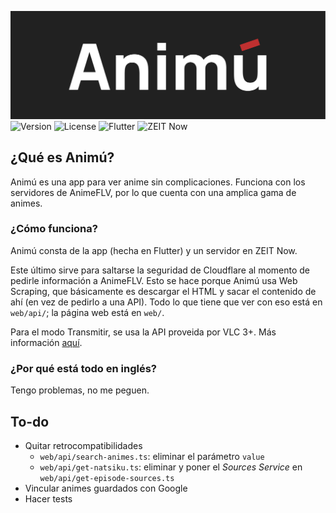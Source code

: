 ![Banner](images/Banner.png)  
![Version](https://img.shields.io/github/v/release/JuanM04/animu?style=flat-square)
![License](https://img.shields.io/github/license/JuanM04/animu?style=flat-square)
![Flutter](https://img.shields.io/static/v1?label=Flutter&message=v1.12&logo=flutter&color=02569B&style=flat-square)
![ZEIT Now](https://img.shields.io/static/v1?label=ZEIT%20Now&message=v2&logo=zeit&color=000000&style=flat-square)

## ¿Qué es Animú?

Animú es una app para ver anime sin complicaciones. Funciona con los servidores de AnimeFLV, por lo que cuenta con una amplica gama de animes.

### ¿Cómo funciona?

Animú consta de la app (hecha en Flutter) y un servidor en ZEIT Now.

Este último sirve para saltarse la seguridad de Cloudflare al momento de pedirle información a AnimeFLV. Esto se hace porque Animú usa Web Scraping, que básicamente es descargar el HTML y sacar el contenido de ahí (en vez de pedirlo a una API). Todo lo que tiene que ver con eso está en `web/api/`; la página web está en `web/`.

Para el modo Transmitir, se usa la API proveida por VLC 3+. Más información [aquí](https://wiki.videolan.org/VLC_HTTP_requests/).

### ¿Por qué está todo en inglés?

Tengo problemas, no me peguen.

## To-do

- Quitar retrocompatibilidades
  - `web/api/search-animes.ts`: eliminar el parámetro `value`
  - `web/api/get-natsiku.ts`: eliminar y poner el *Sources Service* en `web/api/get-episode-sources.ts`
- Vincular animes guardados con Google
- Hacer tests